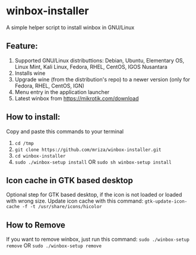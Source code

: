 # winbox-installer
A simple helper script to install winbox in GNU/Linux

## Feature:
1. Supported GNU/Linux distributtions: Debian, Ubuntu, Elementary OS, Linux Mint, Kali Linux, Fedora, RHEL, CentOS, IGOS Nusantara
2. Installs wine
3. Upgrade wine (from the distribution's repo) to a newer version (only for Fedora, RHEL, CentOS, IGN)
4. Menu entry in the application launcher
5. Latest winbox from https://mikrotik.com/download

## How to install:
Copy and paste this commands to your terminal
1. `cd /tmp`
2. `git clone https://github.com/mriza/winbox-installer.git`
3. `cd winbox-installer`
4. `sudo ./winbox-setup install` OR `sudo sh winbox-setup install`

## Icon cache in GTK based desktop
Optional step for GTK based desktop, if the icon is not loaded or loaded with wrong size. Update icon cache with this command: `gtk-update-icon-cache -f -t /usr/share/icons/hicolor`

## How to Remove
If you want to remove winbox, just run this command: `sudo ./winbox-setup remove` OR `sudo ./winbox-setup remove`
